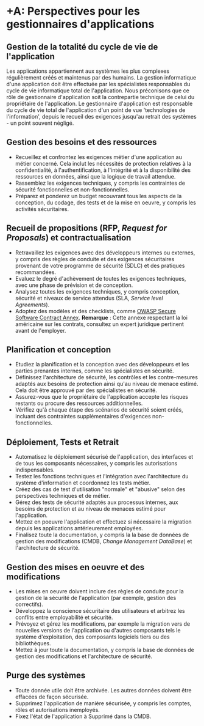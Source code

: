 # +A: 	Perspectives pour les gestionnaires d'applications

## Gestion de la totalité du cycle de vie de l'application

Les applications appartiennent aux systèmes les plus complexes régulièrement créés et maintenus par des humains. La gestion informatique d'une application doit être effectuée par les spécialistes responsables du cycle de vie informatique total de l'application. Nous préconisons que ce rôle de gestionnaire d'application soit la contrepartie technique de celui du propriétaire de l'application. Le gestionnaire d'application est responsable du cycle de vie total de l'application d'un point de vue 'technologies de l'information', depuis le recueil des exigences jusqu'au retrait des systèmes - un point souvent négligé.

## Gestion des besoins et des ressources

- Recueillez et confrontez les exigences métier d'une application au métier concerné. Cela inclut les nécessités de protection relatives à la confidentialité, à l'authentification, à l'intégrité et à la disponibilité des ressources en données, ainsi que la logique de travail attendue.
- Rassemblez les exigences techniques, y compris les contraintes de sécurité fonctionnelles et non-fonctionnelles.
- Préparez et ponderez un budget recouvrant tous les aspects de la conception, du codage, des tests et de la mise en oeuvre, y compris les activités sécuritaires.

## Recueil de propositions (RFP, _Request for Proposals_) et contractualisation

- Retravaillez les exigences avec des développeurs internes ou externes, y compris des règles de conduite et des exigences sécuritaires provenant de votre programme de sécurité (SDLC) et des pratiques recommandées.
- Evaluez le degré d'achèvement de toutes les exigences techniques, avec une phase de prévision et de conception.
- Analysez toutes les exigences techniques, y compris conception, sécurité et niveaux de service attendus (SLA, _Service level Agreements_).
- Adoptez des modèles et des checklists, comme [OWASP Secure Software Contract Annex](https://owasp.org/www-community/OWASP_Secure_Software_Contract_Annex). **Remarque** : Cette annexe respectant la loi américaine sur les contrats, consultez un expert juridique pertinent avant de l'employer.

## Planification et conception

- Etudiez la planification et la conception avec des développeurs et les parties prenantes internes, comme les spécialistes en sécurité.
- Définissez l'architecture de sécurité, les contrôles et les contre-mesures adaptés aux besoins de protection ainsi qu'au niveau de menace estimé. Cela doit être approuvé par des spécialistes en sécurité.
- Assurez-vous que le propriétaire de l'application accepte les risques restants ou procure des ressources additionnelles.
- Vérifiez qu'à chaque étape des scénarios de sécurité soient créés, incluant des contraintes supplémentaires d'exigences non-fonctionnelles.

## Déploiement, Tests et Retrait

- Automatisez le déploiement sécurisé de l'application, des interfaces et de tous les composants nécessaires, y compris les autorisations indispensables.
- Testez les fonctions techniques et l'intégration avec l'architecture du système d'information et coordonnez les tests métier.
- Créez des cas de test d'utilisation "normale" et "abusive" selon des perspectives techniques et de métier.
- Gérez des tests de sécurité adaptés aux processus internes, aux besoins de protection et au niveau de menaces estimé pour l'application.
- Mettez en poeuvre l'application et effectuez si nécessaire la migration depuis les applications antérieurement employées.
- Finalisez toute la documentation, y compris la la base de données de gestion des modifications (CMDB, _Change Management DataBase_) et l'architecture de sécurité.

## Gestion des mises en oeuvre et des modifications

- Les mises en oeuvre doivent inclure des règles de conduite pour la gestion de la sécurité de l'application (par exemple, gestion des correctifs).
- Développez la conscience sécuritaire des utilisateurs et arbitrez les conflits entre employabilité et sécurité.
- Prévoyez et gérez les modifications, par exemple la migration vers de nouvelles versions de l'application ou d'autres composants tels le système d'exploitation, des composants logiciels tiers ou des bibliothèques.
- Mettez à jour toute la documentation, y compris la base de données de gestion des modifications et l'architecture de sécurité.

## Purge des systèmes

- Toute donnée utile doit être archivée. Les autres données doivent être effacées de façon sécurisée.
- Supprimez l'application de manière sécurisée, y compris les comptes, rôles et autorisations inemployés.
- Fixez l'état de l'application à Supprimé dans la CMDB.

